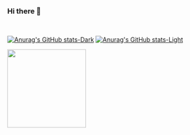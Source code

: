 ### Hi there 👋

 <div style="display: inline-block"><br>
 
 [![Anurag's GitHub stats-Dark](https://github-readme-stats.vercel.app/api?username=anuraghazra&show_icons=true&theme=dark#gh-dark-mode-only)](https://github.com/anuraghazra/github-readme-stats#gh-dark-mode-only)
[![Anurag's GitHub stats-Light](https://github-readme-stats.vercel.app/api?username=anuraghazra&show_icons=true&theme=default#gh-light-mode-only)](https://github.com/anuraghazra/github-readme-stats#gh-light-mode-only)
 
 
  <img height="180em" src="https://github-readme-stats.vercel.app/api/top-langs/username=kelmendes&layout=compact&langs_count=16"/>
 
 </div>
